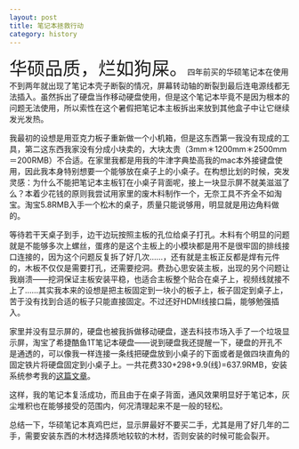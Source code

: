 ```yaml
---
layout: post
title: 笔记本拯救行动
category: history
---
```

<font size="6">华硕品质，烂如狗屎。</font>四年前买的华硕笔记本在使用不到两年就出现了笔记本壳子断裂的情况，屏幕转动轴的断裂到最后连电源线都无法插入。虽然拆出了硬盘当作移动硬盘使用，但是这个笔记本毕竟不是因为根本的问题无法使用，所以索性在这个暑假把笔记本主板拆出来放到其他盒子中让它继续发光发热。<br/>

我最初的设想是用亚克力板子重新做一个小机箱，但是这东西第一我没有现成的工具，第二这东西我家没有分成小块卖的，大块太贵（3mm＊1200mm＊2500mm＝200RMB）不合适。在家里我都是用我的牛津字典垫高我的mac本外接键盘使用，因此我本身特别想要一个能够放在桌子上的小桌子。在构想比划的时候，突发灵感：为什么不能把笔记本主板钉在小桌子背面呢，接上一块显示屏不就美滋滋了么？本着少花钱的原则我尝试用家里的废木料制作一个，无奈工具不齐全不如淘宝。淘宝5.8RMB入手一个松木的桌子，质量只能说够用，明显就是用边角料做的。<br/>

等待若干天桌子到手，边干边玩按照主板的孔位给桌子打孔。木料有个明显的问题就是不能够多次上螺丝，蛋疼的是这个主板上的小模块都是用不是很牢固的排线接口连接的，因为这个问题反复拆了好几次……，还有就是主板正反都是焊有元件的，木板不仅仅是需要打孔，还需要挖洞。费劲心思安装主板，出现的另个问题让我崩溃——挖洞保证主板安装平稳，也适合主板整个贴合在桌子上，视频线就接不上了……其实我本来的设想是把主板固定到一块小的板子上，板子固定到桌子上，苦于没有找到合适的板子只能直接固定。不过还好HDMI线接口扁，能够勉强插入。<br/>

家里并没有显示屏的，硬盘也被我拆做移动硬盘，遂去科技市场入手了一个垃圾显示屏，淘宝了希捷酷鱼1T笔记本硬盘——说到硬盘我还提醒一下，硬盘的开孔不是通透的，可以像我一样连接一条线把硬盘放到小桌子的下面或者是做四块直角的固定铁片将硬盘固定到小桌子上。一共花费330+298+9.9(线)=637.9RMB，安装系统参考我的<a href="https://yizhongqishi.github.io/article/2017/08/08/%E8%8A%B1%E5%BC%8F%E5%AE%89%E8%A3%85win10.html">这篇文章</a>。<br/>

这样，我的笔记本复活成功，而且由于在桌子背面，通风效果明显好于笔记本，灰尘堆积也在能够接受的范围内，何况清理起来不是一般的轻松。<br/>

总结一下，华硕笔记本真鸡巴烂，显示屏最好不要买二手，尤其是用了好几年的二手，需要安装东西的木材选择质地较软的木材，否则安装的时候可能会裂开。